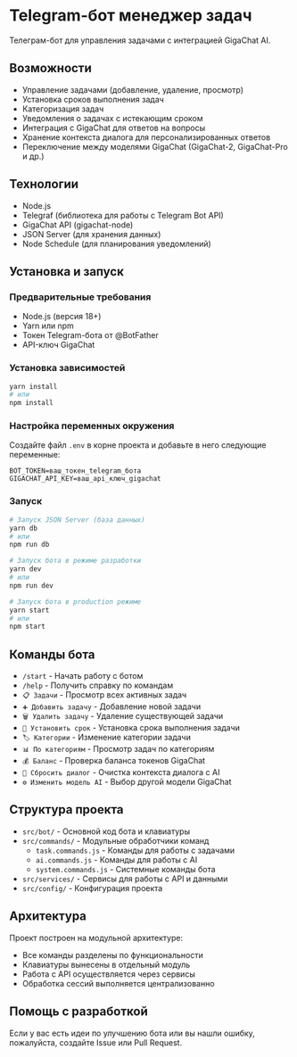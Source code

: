 # Telegram-бот менеджер задач

Телеграм-бот для управления задачами с интеграцией GigaChat AI.

## Возможности

-   Управление задачами (добавление, удаление, просмотр)
-   Установка сроков выполнения задач
-   Категоризация задач
-   Уведомления о задачах с истекающим сроком
-   Интеграция с GigaChat для ответов на вопросы
-   Хранение контекста диалога для персонализированных ответов
-   Переключение между моделями GigaChat (GigaChat-2, GigaChat-Pro и др.)

## Технологии

-   Node.js
-   Telegraf (библиотека для работы с Telegram Bot API)
-   GigaChat API (gigachat-node)
-   JSON Server (для хранения данных)
-   Node Schedule (для планирования уведомлений)

## Установка и запуск

### Предварительные требования

-   Node.js (версия 18+)
-   Yarn или npm
-   Токен Telegram-бота от @BotFather
-   API-ключ GigaChat

### Установка зависимостей

```bash
yarn install
# или
npm install
```

### Настройка переменных окружения

Создайте файл `.env` в корне проекта и добавьте в него следующие переменные:

```
BOT_TOKEN=ваш_токен_telegram_бота
GIGACHAT_API_KEY=ваш_api_ключ_gigachat
```

### Запуск

```bash
# Запуск JSON Server (база данных)
yarn db
# или
npm run db

# Запуск бота в режиме разработки
yarn dev
# или
npm run dev

# Запуск бота в production режиме
yarn start
# или
npm start
```

## Команды бота

-   `/start` - Начать работу с ботом
-   `/help` - Получить справку по командам
-   `📋 Задачи` - Просмотр всех активных задач
-   `➕ Добавить задачу` - Добавление новой задачи
-   `🗑️ Удалить задачу` - Удаление существующей задачи
-   `📅 Установить срок` - Установка срока выполнения задачи
-   `🏷️ Категории` - Изменение категории задачи
-   `📊 По категориям` - Просмотр задач по категориям
-   `💰 Баланс` - Проверка баланса токенов GigaChat
-   `🔄 Сбросить диалог` - Очистка контекста диалога с AI
-   `⚙️ Изменить модель AI` - Выбор другой модели GigaChat

## Структура проекта

-   `src/bot/` - Основной код бота и клавиатуры
-   `src/commands/` - Модульные обработчики команд
    -   `task.commands.js` - Команды для работы с задачами
    -   `ai.commands.js` - Команды для работы с AI
    -   `system.commands.js` - Системные команды бота
-   `src/services/` - Сервисы для работы с API и данными
-   `src/config/` - Конфигурация проекта

## Архитектура

Проект построен на модульной архитектуре:

-   Все команды разделены по функциональности
-   Клавиатуры вынесены в отдельный модуль
-   Работа с API осуществляется через сервисы
-   Обработка сессий выполняется централизованно

## Помощь с разработкой

Если у вас есть идеи по улучшению бота или вы нашли ошибку, пожалуйста, создайте Issue или Pull Request.
